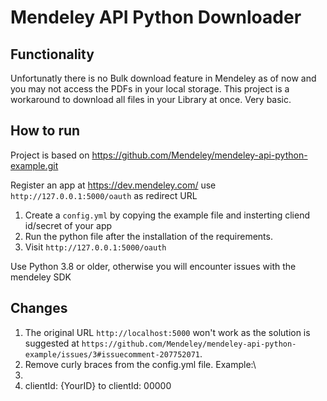 # Mendeley API Python Downloader #

## Functionality

Unfortunatly there is no Bulk download feature in Mendeley as of now and you may not access the PDFs in your local storage.
This project is a workaround to download all files in your Library at once. Very basic.

## How to run

Project is based on https://github.com/Mendeley/mendeley-api-python-example.git

Register an app at https://dev.mendeley.com/ use `http://127.0.0.1:5000/oauth` as redirect URL

1. Create a `config.yml` by copying the example file and insterting cliend id/secret of your app
2. Run the python file after the installation of the requirements.
3. Visit `http://127.0.0.1:5000/oauth`

Use Python 3.8 or older, otherwise you will encounter issues with the mendeley SDK

## Changes

1. The original URL `http://localhost:5000` won't work as the solution is suggested at `https://github.com/Mendeley/mendeley-api-python-example/issues/3#issuecomment-207752071`.
2. Remove curly braces from the config.yml file. Example:\\
3.
4. clientId: {YourID} to clientId: 00000

